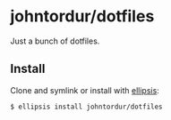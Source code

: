 # johntordur/dotfiles
Just a bunch of dotfiles.

## Install
Clone and symlink or install with [ellipsis][ellipsis]:

```
$ ellipsis install johntordur/dotfiles
```

[ellipsis]: http://ellipsis.sh
